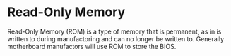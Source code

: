 Read-Only Memory
================

Read-Only Memory (ROM) is a type of memory that is permanent, as in is written to during manufactoring and can no longer
be written to. Generally motherboard manufactors will use ROM to store the BIOS. 
